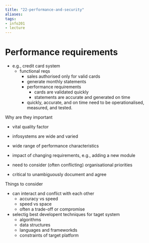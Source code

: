 ```yaml
---
title: "22-performance-and-security"
aliases: 
tags: 
- info201
- lecture
---
```


# Performance requirements
- e.g., credit card system
	- functional reqs
		- sales authorised only for valid cards
		- generate monthly statements
		- performance requirements
			- cards are validated quickly
			- statements are accurate and generated on time
		- quickly, accurate, and on time need to be operationalised, measured, and tested.

Why are they important
- vital quality factor
- infosystems are wide and varied
- wide range of performance characteristics

- impact of changing requirements, e.g., adding a new module
- need to consider (often conflicting) organisational priorities
- critical to unambiguously document and agree

Things to consider
- can interact and conflict with each other
	- accuracy vs speed
	- speed vs space
	- often a trade-off or compromise
- selectig best developent techniques for taget system
	- algorithms
	- data structures
	- languages and frameworkds
	- constraints of target platform